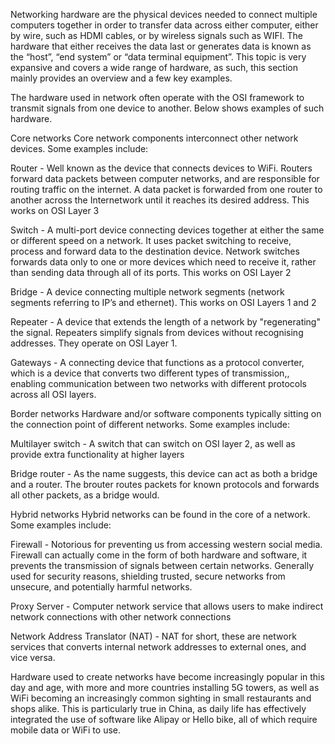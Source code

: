 Networking hardware are the physical devices needed to connect multiple computers together in order to transfer data across either computer, either by wire, such as HDMI cables, or by wireless signals such as WIFI. The hardware that either receives the data last or generates data is known as the “host”, “end system” or “data terminal equipment”. This topic is very expansive and covers a wide range of hardware, as such, this section mainly provides an overview and a few key examples.

The hardware used in network often operate with the OSI framework to transmit signals from one device to another. Below shows examples of such hardware. 

Core networks
Core network components interconnect other network devices. Some examples include:

Router - Well known as the device that connects devices to WiFi. Routers forward data packets between computer networks, and are responsible for routing traffic on the internet. A data packet is forwarded from one router to another across the Internetwork until it reaches its desired address. This works on OSI Layer 3

Switch - A multi-port device connecting devices together at either the same or different speed on a network. It uses packet switching to receive, process and forward data to the destination device. Network switches forwards data only to one or more devices which need to receive it, rather than sending data through all of its ports. This works on OSI Layer 2

Bridge - A device connecting multiple network segments (network segments referring to IP’s and ethernet). This works on OSI Layers 1 and 2

Repeater - A device that extends the length of a network by "regenerating" the signal. Repeaters simplify signals from devices without recognising addresses. They operate on OSI Layer 1.

Gateways - A connecting device that functions as a protocol converter, which is a device that converts two different types of transmission,, enabling communication between two networks with different protocols across all OSI layers.

Border networks
Hardware and/or software components typically sitting on the connection point of different networks. Some examples include:

Multilayer switch - A switch that can switch on OSI layer 2, as well as provide extra functionality at higher layers

Bridge router - As the name suggests, this device can act as both a bridge and a router. The brouter routes packets for known protocols and forwards all other packets, as a bridge would. 

Hybrid networks
Hybrid networks can be found in the core of a network. Some examples include:

Firewall - Notorious for preventing us from accessing western social media. Firewall can actually come in the form of both hardware and software, it prevents the transmission of signals between certain networks. Generally used for security reasons, shielding trusted, secure networks from unsecure, and potentially harmful networks. 

Proxy Server - Computer network service that allows users to make indirect network connections with other network connections

Network Address Translator (NAT) - NAT for short, these are network services that converts internal network addresses to external ones, and vice versa. 

Hardware used to create networks have become increasingly popular in this day and age, with more and more countries installing 5G towers, as well as WiFi becoming an increasingly common sighting in small restaurants and shops alike. This is particularly true in China, as daily life has effectively integrated the use of software like Alipay or Hello bike, all of which require mobile data or WiFi to use. 
